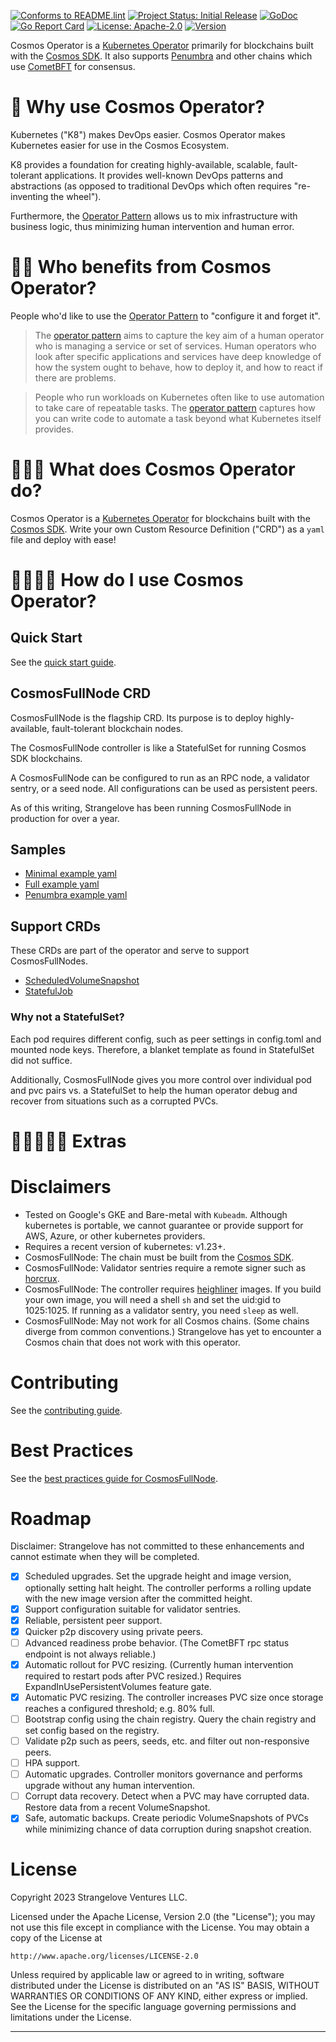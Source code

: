[![Conforms to README.lint](https://img.shields.io/badge/README.lint-conforming-brightgreen)](https://github.com/strangelove-ventures/readme-dot-lint)
[![Project Status: Initial Release](https://img.shields.io/badge/repo%20status-active-green.svg?style=flat-square)](https://www.repostatus.org/#active)
[![GoDoc](https://img.shields.io/badge/godoc-reference-blue?style=flat-square&logo=go)](https://pkg.go.dev/github.com/strangelove-ventures/cosmos-operator)
[![Go Report Card](https://goreportcard.com/badge/github.com/strangelove-ventures/cosmos-operator)](https://goreportcard.com/report/github.com/strangelove-ventures/cosmos-operator)
[![License: Apache-2.0](https://img.shields.io/github/license/strangelove-ventures/cosmos-operator.svg?style=flat-square)](https://github.com/strangelove-ventures/cosmos-operator/blob/main/LICENSE)
[![Version](https://img.shields.io/github/tag/strangelove-ventures/cosmos-operator.svg?style=flat-square)](https://github.com/cosmos/strangelove-ventures/cosmos-operator)

Cosmos Operator is a [Kubernetes Operator](https://kubernetes.io/docs/concepts/extend-kubernetes/operator/) primarily for blockchains built with the [Cosmos SDK](https://github.com/cosmos/cosmos-sdk). It also supports [Penumbra](https://github.com/penumbra-zone/penumbra) and other chains which use [CometBFT](https://github.com/cometbft/cometbft) for consensus. 

🌌 Why use Cosmos Operator?
=============================

Kubernetes ("K8") makes DevOps easier. Cosmos Operator makes Kubernetes easier for use in the Cosmos Ecosystem.

K8 provides a foundation for creating highly-available, scalable, fault-tolerant applications. It provides well-known DevOps patterns and abstractions (as opposed to traditional DevOps which often requires "re-inventing the wheel").

Furthermore, the [Operator Pattern][] allows us to mix infrastructure with business logic,
thus minimizing human intervention and human error.


🌌🌌 Who benefits from Cosmos Operator?
=============================

People who'd like to use the [Operator Pattern][] to "configure it and forget it".

> The [operator pattern][] aims to capture the key aim of a human operator who is managing a service or set of services. Human operators who look after specific applications and services have deep knowledge of how the system ought to behave, how to deploy it, and how to react if there are problems.

> People who run workloads on Kubernetes often like to use automation to take care of repeatable tasks. The [operator pattern][] captures how you can write code to automate a task beyond what Kubernetes itself provides.


🌌🌌🌌 What does Cosmos Operator do?
=============================

Cosmos Operator is a [Kubernetes Operator](https://kubernetes.io/docs/concepts/extend-kubernetes/operator/) for blockchains built with the [Cosmos SDK](https://github.com/cosmos/cosmos-sdk). Write your own Custom Resource Definition ("CRD") as a `yaml` file and deploy with ease!


🌌🌌🌌🌌 How do I use Cosmos Operator?
=============================

## Quick Start

See the [quick start guide](./docs/quick_start.md).

## CosmosFullNode CRD

CosmosFullNode is the flagship CRD. Its purpose is to deploy highly-available, fault-tolerant blockchain nodes.

The CosmosFullNode controller is like a StatefulSet for running Cosmos SDK blockchains.

A CosmosFullNode can be configured to run as an RPC node, a validator sentry, or a seed node. All configurations can be used as persistent peers.

As of this writing, Strangelove has been running CosmosFullNode in production for over a year.

## Samples

- [Minimal example yaml](./config/samples/cosmos_v1_cosmosfullnode.yaml)
- [Full example yaml](./config/samples/cosmos_v1_cosmosfullnode_full.yaml)
- [Penumbra example yaml](./config/samples/cosmos_v1_cosmosfullnode_penumbra.yaml)

## Support CRDs

These CRDs are part of the operator and serve to support CosmosFullNodes.

- [ScheduledVolumeSnapshot](./docs/scheduled_volume_snapshot.md)
- [StatefulJob](./docs/stateful_job.md)

### Why not a StatefulSet?

Each pod requires different config, such as peer settings in config.toml and mounted node keys. Therefore, a blanket
template as found in StatefulSet did not suffice.

Additionally, CosmosFullNode gives you more control over individual pod and pvc pairs vs. a StatefulSet to help the human operator debug and recover from situations such as a corrupted PVCs.


🌌🌌🌌🌌🌌 Extras
=============================

# Disclaimers

- Tested on Google's GKE and Bare-metal with `Kubeadm`. Although kubernetes is portable, we cannot guarantee or provide support for AWS, Azure, or other kubernetes providers.
- Requires a recent version of kubernetes: v1.23+.
- CosmosFullNode: The chain must be built from the [Cosmos SDK](https://github.com/cosmos/cosmos-sdk).
- CosmosFullNode: Validator sentries require a remote signer such as [horcrux](https://github.com/strangelove-ventures/horcrux).
- CosmosFullNode: The controller requires [heighliner](https://github.com/strangelove-ventures/heighliner) images. If you build your own image, you will need a shell `sh` and set the uid:gid to 1025:1025. If running as a validator sentry, you need `sleep` as well.
- CosmosFullNode: May not work for all Cosmos chains. (Some chains diverge from common conventions.) Strangelove has yet to encounter a Cosmos chain that does not work with this operator.

# Contributing

See the [contributing guide](./CONTRIBUTING.md).

# Best Practices

See the [best practices guide for CosmosFullNode](./docs/fullnode_best_practices.md).

# Roadmap

Disclaimer: Strangelove has not committed to these enhancements and cannot estimate when they will be completed.

- [x] Scheduled upgrades. Set the upgrade height and image version, optionally setting halt height. The controller performs a rolling update with the new image version after the committed height.
- [x] Support configuration suitable for validator sentries.
- [x] Reliable, persistent peer support.
- [x] Quicker p2p discovery using private peers.
- [ ] Advanced readiness probe behavior. (The CometBFT rpc status endpoint is not always reliable.)
- [x] Automatic rollout for PVC resizing. (Currently human intervention required to restart pods after PVC resized.) Requires ExpandInUsePersistentVolumes feature gate.
- [x] Automatic PVC resizing. The controller increases PVC size once storage reaches a configured threshold; e.g. 80% full.
- [ ] Bootstrap config using the chain registry. Query the chain registry and set config based on the registry.
- [ ] Validate p2p such as peers, seeds, etc. and filter out non-responsive peers.
- [ ] HPA support.
- [ ] Automatic upgrades. Controller monitors governance and performs upgrade without any human intervention.
- [ ] Corrupt data recovery. Detect when a PVC may have corrupted data. Restore data from a recent VolumeSnapshot.
- [x] Safe, automatic backups. Create periodic VolumeSnapshots of PVCs while minimizing chance of data corruption during snapshot creation.

# License

Copyright 2023 Strangelove Ventures LLC.

Licensed under the Apache License, Version 2.0 (the "License");
you may not use this file except in compliance with the License.
You may obtain a copy of the License at

    http://www.apache.org/licenses/LICENSE-2.0

Unless required by applicable law or agreed to in writing, software
distributed under the License is distributed on an "AS IS" BASIS,
WITHOUT WARRANTIES OR CONDITIONS OF ANY KIND, either express or implied.
See the License for the specific language governing permissions and
limitations under the License.

---

[Operator Pattern]: https://kubernetes.io/docs/concepts/extend-kubernetes/operator/#operators-in-kubernetes